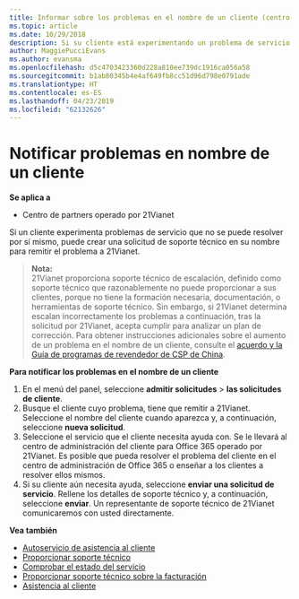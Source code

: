 ```yaml
---
title: Informar sobre los problemas en el nombre de un cliente (centro de partners operado por 21Vianet)
ms.topic: article
ms.date: 10/29/2018
description: Si su cliente está experimentando un problema de servicio que no se puede resolver, y que cumpla los criterios establecidos por 21Vianet, envíe una solicitud de soporte técnico para ellos.
author: MaggiePucciEvans
ms.author: evansma
ms.openlocfilehash: d5c4703423360d228a810ee739dc1916ca056a58
ms.sourcegitcommit: b1ab80345b4e4af649fb8cc51d96d798e0791ade
ms.translationtype: HT
ms.contentlocale: es-ES
ms.lasthandoff: 04/23/2019
ms.locfileid: "62132626"
---
```

# <a name="report-problems-on-behalf-of-a-customer"></a>Notificar problemas en nombre de un cliente

**Se aplica a**

-   Centro de partners operado por 21Vianet


Si un cliente experimenta problemas de servicio que no se puede resolver por sí mismo, puede crear una solicitud de soporte técnico en su nombre para remitir el problema a 21Vianet.

>**Nota:**<br>21Vianet proporciona soporte técnico de escalación, definido como soporte técnico que razonablemente no puede proporcionar a sus clientes, porque no tiene la formación necesaria, documentación, o herramientas de soporte técnico. Sin embargo, si 21Vianet determina escalan incorrectamente los problemas a continuación, tras la solicitud por 21Vianet, acepta cumplir para analizar un plan de corrección. Para obtener instrucciones adicionales sobre el aumento de un problema en el nombre de un cliente, consulte el [acuerdo y la Guía de programas de revendedor de CSP de China](csp-program-guide-and-agreements.md).


**Para notificar los problemas en el nombre de un cliente**

1. En el menú del panel, seleccione **admitir solicitudes** &gt; **las solicitudes de cliente**.
2. Busque el cliente cuyo problema, tiene que remitir a 21Vianet. Seleccione el nombre del cliente cuando aparezca y, a continuación, seleccione **nueva solicitud**.
3. Seleccione el servicio que el cliente necesita ayuda con. Se le llevará al centro de administración del cliente para Office 365 operado por 21Vianet. Es posible que pueda resolver el problema del cliente en el centro de administración de Office 365 o enseñar a los clientes a resolver ellos mismos.
4. Si su cliente aún necesita ayuda, seleccione **enviar una solicitud de servicio**. Rellene los detalles de soporte técnico y, a continuación, seleccione **enviar**. Un representante de soporte técnico de 21Vianet comunicaremos con usted directamente.

**Vea también**

-   [Autoservicio de asistencia al cliente](customer-self-support.md)
-   [Proporcionar soporte técnico](provide-technical-support.md)
-   [Comprobar el estado del servicio](check-service-health.md)
-   [Proporcionar soporte técnico sobre la facturación](provide-billing-support.md)
-   [Asistencia al cliente](customer-support.md)
